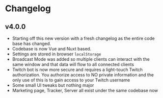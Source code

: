 # Changelog

## v4.0.0

*   Starting off this new version with a fresh changelog as the entire code base has changed.
*   Codebase is now Vue and Nuxt based.
*   Settings are stored in browser `localStorage`
*   Broadcast Mode was added so multiple clients can interact with the same window and that data will flow to all connected clients
*   Twitch bot is now more secure and requires a light-touch Twitch authorization. You authorize access to NO private information and the only use of this is to gain access to your Twitch username
*   Some small UI tweaks but nothing major
*   Marketing page, Tracker, Server all exist under the same codebase now
